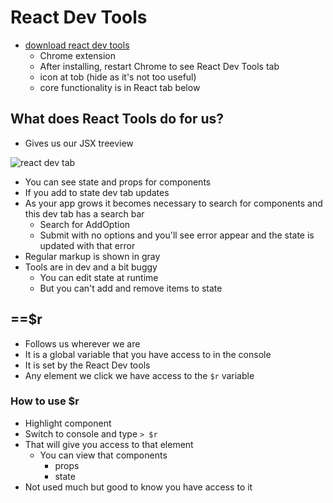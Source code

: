 # React Dev Tools
* [download react dev tools](https://chrome.google.com/webstore/detail/react-developer-tools/fmkadmapgofadopljbjfkapdkoienihi?hl=en)
    - Chrome extension
    - After installing, restart Chrome to see React Dev Tools tab
    - icon at tob (hide as it's not too useful)
    - core functionality is in React tab below

## What does React Tools do for us?
* Gives us our JSX treeview

![react dev tab](https://i.imgur.com/pe3tVV2.png)

* You can see state and props for components
* If you add to state dev tab updates
* As your app grows it becomes necessary to search for components and this dev tab has a search bar
    - Search for AddOption
    - Submit with no options and you'll see error appear and the state is updated with that error
* Regular markup is shown in gray
* Tools are in dev and a bit buggy
    - You can edit state at runtime
    - But you can't add and remove items to state

## ==$r
* Follows us wherever we are
* It is a global variable that you have access to in the console
* It is set by the React Dev tools
* Any element we click we have access to the `$r` variable

### How to use $r
* Highlight component
* Switch to console and type `> $r`
* That will give you access to that element
    - You can view that components
        + props
        + state
* Not used much but good to know you have access to it
